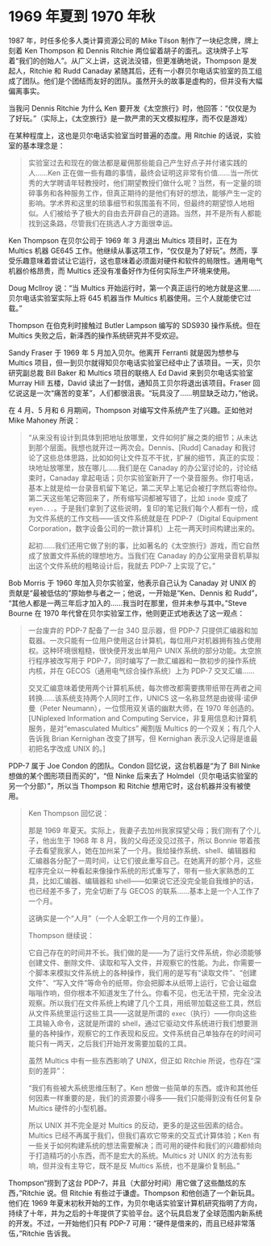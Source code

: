 # 1969 年夏到 1970 年秋

1987 年，时任多伦多人类计算资源公司的 Mike Tilson 制作了一块纪念牌，牌上刻着 Ken Thompson 和 Dennis Ritchie 两位留着胡子的面孔。这块牌子上写着“我们的创始人”。从广义上讲，这说法没错，但更准确地说，Thompson 是发起人，Ritchie 和 Rudd Canaday 紧随其后，还有一小群贝尔电话实验室的员工组成了团队。他们是个团结而友好的团队。虽然开头的故事是虚构的，但并没有大幅偏离事实。

当我问 Dennis Ritchie 为什么 Ken 要开发《太空旅行》时，他回答：“仅仅是为了好玩。”（实际上，《太空旅行》是一款严肃的天文模拟程序，而不仅是游戏）

在某种程度上，这也是贝尔电话实验室当时普遍的态度。用 Ritchie 的话说，实验室的基本理念是：

>实验室过去和现在的做法都是雇佣那些能自己产生好点子并付诸实践的人……Ken 正在做一些有趣的事情，最终会证明这非常有价值……当一所优秀的大学聘请年轻教授时，他们期望教授们做什么呢？当然，有一定量的琐碎事务和各种服务工作，但真正期待的是他们有好的想法，能够产生一定的影响。学术界和这里的琐事细节和氛围虽有不同，但最终的期望惊人地相似。人们被给予了极大的自由去开辟自己的道路。当然，并不是所有人都能找到这条路，尽管我们在挑选人才方面很幸运。

Ken Thompson 在贝尔公司于 1969 年 3 月退出 Multics 项目时，正在为 Multics 机器 GE645 工作。他继续从事这项工作，“仅仅是为了好玩”。然而，享受乐趣意味着尝试让它运行，这也意味着必须面对硬件和软件的局限性。通用电气机器价格昂贵，而 Multics 还没有准备好作为任何实际生产环境来使用。

Doug Mcllroy 说：“当 Multics 开始运行时，第一个真正运行的地方就是这里……贝尔电话实验室实际上将 645 机器当作 Multics 机器使用。三个人就能使它过载。”

Thompson 在伯克利时接触过 Butler Lampson 编写的 SDS930 操作系统。但在 Multics 失败之后，新泽西的操作系统研究并不受欢迎。

Sandy Fraser 于 1969 年 5 月加入贝尔。他离开 Ferranti 就是因为想参与 Multics 项目，但一到贝尔就得知贝尔电话实验室已经中止了该项目。一天，贝尔研究副总裁 Bill Baker 和 Multics 项目的联络人 Ed David 来到贝尔电话实验室 Murray Hill 五楼，David 读出了一封信，通知员工贝尔将退出该项目。Fraser 回忆说这是一次“痛苦的变革”，人们都很沮丧。“玩具没了……明显缺乏动力，”他说。

在 4 月、5 月和 6 月期间，Thompson 对编写文件系统产生了兴趣。正如他对 Mike Mahoney 所说：

>“从来没有设计到具体到把地址放哪里，文件如何扩展之类的细节；从未达到那个层面。我想也就开过一两次会。Dennis、\[Rudd] Canaday 和我讨论了这些总体思路，比如如何让文件互不干扰，扩展的细节，真正的实现：块地址放哪里，放在哪儿……我们是在 Canaday 的办公室讨论的，讨论结束时，Canaday 拿起电话；贝尔实验室新开了一个录音服务。你打电话，基本上就是给一台录音机留下笔记，第二天早上笔记会被打字然后寄给你。第二天这些笔记寄回来了，所有缩写词都被写错了，比如 `inode` 变成了 `eyen...`。于是我们拿到了这些说明，复印的笔记我们每个人都有一份，成为文件系统的工作文档——该文件系统就是在 PDP-7（Digital Equipment Corporation，数字设备公司的一款计算机）上花一两天时间构建出来的。
>
>起初……我们还用它做了别的事，比如著名的《太空旅行》游戏，而它自然成了放置文件系统的理想地方。当我们在 Canaday 的办公室用录音机草拟出这个文件系统的粗略设计后，我就去 PDP-7 上实现了它。”

Bob Morris 于 1960 年加入贝尔实验室，他表示自己认为 Canaday 对 UNIX 的贡献是“最被低估的”原始参与者之一；他说，一开始是“Ken、Dennis 和 Rudd”， “其他人都是一两三年后才加入的……我当时在那里，但并未参与其中。”Steve Bourne 在 1970 年代曾在贝尔实验室工作，他则更正式地表达了这一观点：

>一台废弃的 PDP-7 配备了一台 340 显示器，但 PDP-7 只提供汇编器和加载器。一次只能有一位用户使用这台计算机，每位用户对机器拥有独占使用权。这种环境很粗糙，很快便开发出单用户 UNIX 系统的部分功能。太空旅行程序被改写用于 PDP-7，同时编写了一款汇编器和一款初步的操作系统内核，并在 GECOS（通用电气综合操作系统）上为 PDP-7 交叉汇编……
>
>交叉汇编意味着使用两个计算机系统，每次修改都需要携带纸带在两者之间转换……该系统支持两个人同时工作，UNICS 这一名称显然是由彼得·诺伊曼（Peter Neumann），一位惯用双关语的幽默大师，在 1970 年创造的。\[UNiplexed Information and Computing Service，非复用信息和计算机服务，是对“emasculated Multics” 阉割版 Multics 的一个双关；有几个人告诉我 Brian Kernighan 改变了拼写，但 Kernighan 表示没人记得是谁最初把名字改成 UNIX 的。]

PDP-7 属于 Joe Condon 的团队。Condon 回忆说，这台机器是“为了 Bill Ninke 想做的某个图形项目而买的”，“但 Ninke 后来去了 Holmdel（贝尔电话实验室的另一个分部）”，所以当 Thompson 和 Ritchie 想用它时，这台机器并没有被使用。

>Ken Thompson 回忆说：
>
>那是 1969 年夏天。实际上，我妻子去加州我家探望父母；我们刚有了个儿子，他出生于 1968 年 8 月，我的父母还没见过孩子，所以 Bonnie 带着孩子去看望我家人，她在加州呆了一个月。我给操作系统、shell、编辑器和汇编器各分配了一周时间，让它们彼此重写自己。在她离开的那个月，这些程序完全以一种看起来像操作系统的形式重写了，带有一些大家熟悉的工具，比如汇编器、编辑器和 shell——如果说它还没完全能自我维护的话，也已经差不多了，完全切断了与 GECOS 的联系……基本上是一个人工作了一个月。
>
>这确实是一个“人月”（一个人全职工作一个月的工作量）。
>
>Thompson 继续说：
>
>它自己存在的时间并不长。我们做的是——为了运行文件系统，你必须能够创建文件、删除文件、读取和写入文件，并观察它的性能。为此，你需要一个脚本来模拟文件系统上的各种操作，我们用的是写有“读取文件”、“创建文件”、“写入文件”等命令的纸带。你会把脚本从纸带上运行，它会让磁盘嗡嗡作响，但你根本不知道发生了什么。你看不见，也无法干预，完全没法观察。所以我们在文件系统上构建了几个工具，用纸带加载这些工具，然后从文件系统里运行这些工具——这就是所谓的 `exec`（执行）——你向这些工具输入命令，这就是所谓的 shell，通过它驱动文件系统进行我们想要测量的各种操作，观察它的工作表现和反应。文件系统自己单独存在的时间可能只有一两天，之后我们开始开发需要加载的工具。
>
>虽然 Multics 中有一些东西影响了 UNIX，但正如 Ritchie 所说，也存在“深刻的差异”：
>
>“我们有些被大系统思维压制了。Ken 想做一些简单的东西。或许和其他任何因素一样重要的是，我们的资源要小得多——我们只能得到没有任何复杂 Multics 硬件的小型机器。
>
>所以 UNIX 并不完全是对 Multics 的反动，更多的是这些因素的结合。Multics 已经不再属于我们，但我们喜欢它带来的交互式计算体验；Ken 有一些关于如何构建系统的想法需要解决；而可用的硬件和我们的兴趣都倾向于打造精巧的小东西，而不是宏大的系统。Multics 对 UNIX 的方法有影响，但并没有主导它，既不是反 Multics 系统，也不是廉价复制品。”

Thompson“捞到了这台 PDP-7，并且（大部分时间）用它做了这些酷炫的东西，”Ritchie 说。但 Ritchie 有些过于谦虚。Thompson 和他创造了一个新玩具。他们在 1969 年夏末初秋开始的工作，为贝尔电话实验室计算机研究指明了方向，持续了十年，并为之后的十年提供了实验平台。这个玩具启发了全球范围内新系统的开发。不过，一开始他们只有 PDP-7 可用：“硬件是借来的，而且已经非常落伍，”Ritchie 告诉我。

